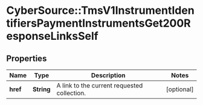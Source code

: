# CyberSource::TmsV1InstrumentIdentifiersPaymentInstrumentsGet200ResponseLinksSelf

## Properties
Name | Type | Description | Notes
------------ | ------------- | ------------- | -------------
**href** | **String** | A link to the current requested collection. | [optional] 


